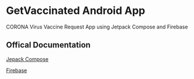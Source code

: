 # GetVaccinated Android App
CORONA Virus Vaccine Request App using Jetpack Compose and Firebase

## Offical Documentation
<p><a href="https://developer.android.com/jetpack/compose" >Jepack Compose</a></p>
<p><a href="https://firebase.google.com/docs" >Firebase</a></p>
